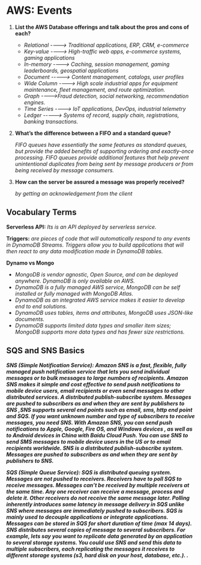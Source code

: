 # AWS: Events


1. **List the AWS Database offerings and talk about the pros and cons of each?**


    - *Relational ----> Traditional applications, ERP, CRM, e-commerce*
    - *Key-value ----> High-traffic web apps, e-commerce systems, gaming applications*
    - *In-memory ----> Caching, session management, gaming leaderboards, geospatial applications*
    - *Document -----> Content management, catalogs, user profiles*
    - *Wide Column ----> High scale industrial apps for equipment maintenance, fleet management, and route optimization.*
    - *Graph ---->Fraud detection, social networking, recommendation engines.*
    - *Time Series ----> IoT applications, DevOps, industrial telemetry*
    - *Ledger -----> Systems of record, supply chain, registrations, banking transactions.*


2. **What’s the difference between a FIFO and a standard queue?**

      *FIFO queues have essentially the same features as standard queues, but provide the added benefits of supporting ordering and exactly-once processing. FIFO queues provide additional features that help prevent unintentional duplicates from being sent by message producers or from being received by message consumers.*

3. **How can the server be assured a message was properly received?** 

      *by getting an acknowledgement from the client*

## Vocabulary Terms

**Serverless API:** *Its is an API deployed by serverless service.*

**Triggers:** *are pieces of code that will automatically respond to any events in DynamoDB Streams. Triggers allow you to build applications that will then react to any data modification made in DynamoDB tables.*

**Dynamo vs Mongo**

  - *MongoDB is vendor agnostic, Open Source, and can be deployed anywhere. DynamoDB is only available on AWS.*
  - *DynamoDB is a fully managed AWS service, MongoDB can be self installed or fully managed with MongoDB Atlas.*
  - *DynamoDB as an integrated AWS service makes it easier to develop end to end solutions.*
  - *DynamoDB uses tables, items and attributes, MongoDB uses JSON-like documents.*
  - *DynamoDB supports limited data types and smaller item sizes; MongoDB supports more data types and has fewer size restrictions.*


## SQS and SNS Basics

***SNS (Simple Notification Service): Amazon SNS is a fast, flexible, fully managed push notification service that lets you send individual messages or to bulk messages to large numbers of recipients. Amazon SNS makes it simple and cost effective to send push notifications to mobile device users, email recipients or even send messages to other distributed services. A distributed publish-subscribe system. Messages are pushed to subscribers as and when they are sent by publishers to SNS ,SNS supports several end points such as email, sms, http end point and SQS. If you want unknown number and type of subscribers to receive messages, you need SNS. With Amazon SNS, you can send push notifications to Apple, Google, Fire OS, and Windows devices , as well as to Android devices in China with Baidu Cloud Push. You can use SNS to send SMS messages to mobile device users in the US or to email recipients worldwide. SNS is a distributed publish-subscribe system. Messages are pushed to subscribers as and when they are sent by publishers to SNS.***

***SQS (Simple Queue Service): SQS is distributed queuing system. Messages are not pushed to receivers. Receivers have to poll SQS to receive messages. Messages can’t be received by multiple receivers at the same time. Any one receiver can receive a message, process and delete it. Other receivers do not receive the same message later. Polling inherently introduces some latency in message delivery in SQS unlike SNS where messages are immediately pushed to subscribers. SQS is mainly used to decouple applications or integrate applications. Messages can be stored in SQS for short duration of time (max 14 days). SNS distributes several copies of message to several subscribers. For example, lets say you want to replicate data generated by an application to several storage systems. You could use SNS and send this data to multiple subscribers, each replicating the messages it receives to different storage systems (s3, hard disk on your host, database, etc.). .***